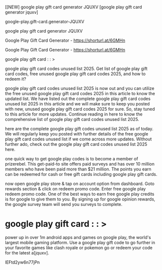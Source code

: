 [[NEW] google play gift card generator JQUXV [google play gift card generator jquxv]

google-play.gift-card.generator-JQUXV

google play gift card generator JQUXV

Google Play Gift Card Generator - https://shorturl.at/6GMHn

Google Play Gift Card Generator - https://shorturl.at/6GMHn

google play gift card : : >

google play gift card codes unused list 2025. Get list of google play gift card codes, free unused google play gift card codes 2025, and how to redeem it?

google play gift card codes unused list 2025 is now out and you can utilize the free unused google play gift card codes 2025 in this article to know the updated list. We have listed out the complete google play gift card codes unused list 2025 in this article and we will make sure to keep you posted with new, unused google play gift card codes 2025 for sure. So, stay tuned to this article for more updates. Continue reading in here to know the comprehensive list of google play gift card codes unused list 2025.

here are the complete google play gift codes unused list 2025 as of today. We will regularly keep you posted with further details of the free google play gift card codes unused list if we come across more updates. Without further ado, check out the google play gift card codes unused list 2025 here.

one quick way to get google play codes is to become a member of prizerebel. This get-paid-to site offers paid surveys and has over 10 million members who have been paid more than $21 million. The points you earn can be redeemed for cash or free gift cards including google play gift cards.

now open google play store & tap on account option from dashboard. Goto rewards section & click on redeem promo code. Enter free google play redeem promo code. One of the best ways to earn free google play credits is for google to give them to you. By signing up for google opinion rewards, the google survey team will send you surveys to complete.

# google play gift card : : >

power up in over 1m android apps and games on google play, the world's largest mobile gaming platform. Use a google play gift code to go further in your favorite games like clash royale or pokemon go or redeem your code for the latest a[jquxv].

lEFtd2yw6n77jPn

